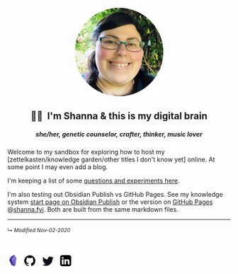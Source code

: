 <p align="center">
<img src="https://raw.githubusercontent.com/ShannaSeigel/digital-brain/main/shanna-fyi/_images/profile-picture-garden.png" width="200">

<br>
<H2 align=center>👋🏼&nbsp; I'm Shanna &amp; this is my digital brain</H2>
<h5 align=center size=small><i>she/her, genetic counselor, crafter, thinker, music lover</i></h5>
</p>

Welcome to my sandbox for exploring how to host my [zettelkasten/knowledge garden/other titles I don't know yet] online. At some point I may even add a blog.

I'm keeping a list of some [questions and experiments here](shanna-fyi/_pages/personal-site-experiment-log).

I'm also testing out Obsidian Publish vs GitHub Pages. See my knowledge system <a href="https://publish.obsidian.md/shanna/page-1" target="_blank" rel="noopener noreferrer">start page on Obsidian Publish</a> or the version on [GitHub Pages](https://shanna.fyi/page-1) @[shanna.fyi](https://shanna.fyi/). Both are built from the same markdown files.

------------------------
<small>↳ <i>Modified Nov-02-2020</i></small>
<br><br><br>
<!--obsidian--><a href="https://forum.obsidian.md/u/shanna" target="_blank" rel="noopener noreferrer"><img src="https://raw.githubusercontent.com/ShannaSeigel/digital-brain/main/shanna-fyi/_images/obsidian-sq.png" width="26"></a>&nbsp;&nbsp;
<!--github--> <a href="https://github.com/ShannaSeigel" target="_blank" rel="noopener noreferrer"><img src="https://raw.githubusercontent.com/ShannaSeigel/digital-brain/main/shanna-fyi/_images/dave-gandy-socials/github-logo.png" width="25"></a>&nbsp;&nbsp;&nbsp;
<!--reddit <a href="https://www.reddit.com/user/Shanna_Seigel/" target="_blank" rel="noopener noreferrer"><img src="https://raw.githubusercontent.com/ShannaSeigel/digital-brain/main/shanna-fyi/_images/social-icon-reddit.png" width="25"></a>&nbsp;&nbsp;&nbsp;-->
<!--twitter--> <a href="https://twitter.com/ShannaSeigel" target="_blank" rel="noopener noreferrer"><img src="https://raw.githubusercontent.com/ShannaSeigel/digital-brain/main/shanna-fyi/_images/social-icon-twitter.png" width="25"></a>&nbsp;&nbsp;&nbsp;
<!--linkedin--> <a href="https://www.linkedin.com/in/shannaseigel" target="_blank" rel="noopener noreferrer"><img src="https://raw.githubusercontent.com/ShannaSeigel/digital-brain/main/shanna-fyi/_images/dave-gandy-socials/linkedin-sign.png" width="25"></a>&nbsp;&nbsp;&nbsp;

<!--
saw tutorial on opening links in new tab that rec's extra security to prevent phishing:
target="_blank" rel="noopener noreferrer"
<a href="https://forum.obsidian.md/u/shanna" target="_blank" rel="noopener noreferrer"><img src="" width="25"></a>&nbsp;&nbsp;&nbsp;
-->
